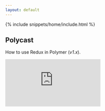```yaml
---
layout: default
---
```


{% include snippets/home/include.html %}

## Polycast

How to use Redux in Polymer (*v1.x*).

<div class="video">
    <iframe src="https://www.youtube.com/embed/PahsgJn0sgU" frameborder="0" allowfullscreen></iframe>
</div>